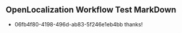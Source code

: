 ## OpenLocalization Workflow Test MarkDown
* 06fb4f80-4198-496d-ab83-5f246e1eb4bb thanks!

<!--HONumber=Jul16_HO4-->


